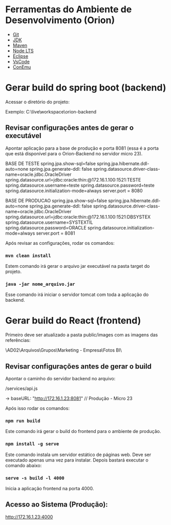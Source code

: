# Ferramentas do Ambiente de Desenvolvimento (Orion)

- [Git](https://git-scm.com/)
- [JDK](https://adoptopenjdk.net/)
- [Maven](https://maven.apache.org/)
- [Node LTS](https://nodejs.org/en/)
- [Eclipse](https://www.eclipse.org/downloads/)
- [VsCode](https://code.visualstudio.com/)
- [ConEmu](https://conemu.github.io/en/Downloads.html)


# Gerar build do spring boot (backend)

Acessar o diretório do projeto:

Exemplo: C:\live\workspace\orion-backend

## Revisar configurações antes de gerar o executável

Apontar aplicação para a base de produção e porta 8081 (essa é a porta que está disponível para o Orion-Backend no servidor micro 23).

BASE DE TESTE
spring.jpa.show-sql=false
spring.jpa.hibernate.ddl-auto=none
spring.jpa.generate-ddl: false
spring.datasource.driver-class-name=oracle.jdbc.OracleDriver
spring.datasource.url=jdbc\:oracle\:thin\:@172.16.1.100\:1521\:TESTE
spring.datasource.username=teste
spring.datasource.password=teste
spring.datasource.initialization-mode=always
server.port = 8080

BASE DE PRODUCAO
spring.jpa.show-sql=false
spring.jpa.hibernate.ddl-auto=none
spring.jpa.generate-ddl: false
spring.datasource.driver-class-name=oracle.jdbc.OracleDriver
spring.datasource.url=jdbc\:oracle\:thin\:@172.16.1.100\:1521\:DBSYSTEX
spring.datasource.username=SYSTEXTIL
spring.datasource.password=ORACLE
spring.datasource.initialization-mode=always
server.port = 8081


Após revisar as configurações, rodar os comandos:

### `mvn clean install`

Estem comando irá gerar o arquivo jar executável na pasta target do projeto.


### `java -jar nome_arquivo.jar`

Esse comando irá iniciar o servidor tomcat com toda a aplicação do backend.


# Gerar build do React (frontend)

Primeiro deve ser atualizado a pasta public/images com as imagens das referências:

\\AD02\Arquivos\Grupos\Marketing - Empresa\Fotos BI\


## Revisar configurações antes de gerar o build

Apontar o caminho do servidor backend no arquivo:

/services/api.js

-> baseURL: "http://172.16.1.23:8081"  // Produção - Micro 23

Após isso rodar os comandos:

### `npm run build`

Este comando irá gerar o build do frontend para o ambiente de produção.

### `npm install -g serve`

Este comando instala um servidor estático de páginas web.
Deve ser executado apenas uma vez para instalar.
Depois bastará executar o comando abaixo:

### `serve -s build -l 4000`

Inicia a aplicação frontend na porta 4000. 

## Acesso ao Sistema (Produção):

http://172.16.1.23:4000
